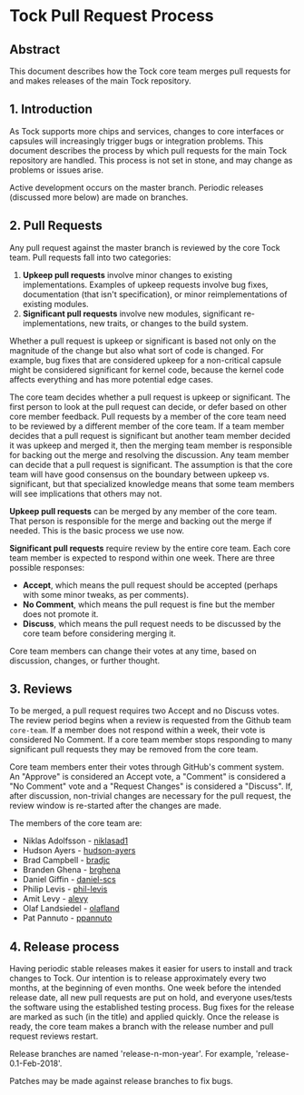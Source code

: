 # Tock Pull Request Process

## Abstract

This document describes how the Tock core team merges pull requests for and
makes releases of the main Tock repository.

## 1. Introduction

As Tock supports more chips and services, changes to core interfaces or
capsules will increasingly trigger bugs or integration problems. This
document describes the process by which pull requests for the main
Tock repository are handled. This process is not set in stone, and may
change as problems or issues arise.

Active development occurs on the master branch. Periodic releases (discussed
more below) are made on branches.

## 2. Pull Requests

Any pull request against the master branch is reviewed by the core Tock
team. Pull requests fall into two categories:

1. **Upkeep pull requests** involve minor changes to existing implementations.
   Examples of upkeep requests involve bug fixes, documentation (that isn't
   specification), or minor reimplementations of existing modules.
1. **Significant pull requests** involve new modules, significant
   re-implementations, new traits, or changes to the build system.

Whether a pull request is upkeep or significant is based not only on the
magnitude of the change but also what sort of code is changed. For example,
bug fixes that are considered upkeep for a non-critical capsule might be
considered significant for kernel code, because the kernel code affects
everything and has more potential edge cases.

The core team decides whether a pull request is upkeep or significant. The
first person to look at the pull request can decide, or defer based on
other core member feedback. Pull requests by a member of the core team need
to be reviewed by a different member of the core team. If a team member
decides that a pull request is significant but another team member decided
it was upkeep and merged it, then the merging team member is responsible for
backing out the merge and resolving the discussion. Any team member
can decide that a pull request is significant. The assumption is that the
core team will have good consensus on the boundary between upkeep vs.
significant, but that specialized knowledge means that some team members will
see implications that others may not.

**Upkeep pull requests** can be merged by any member of the core team. That
person is responsible for the merge and backing out the merge if needed.
This is the basic process we use now.

**Significant pull requests** require review by the entire core team. Each
core team member is expected to respond within one week. There are three
possible responses:

  - **Accept**, which means the pull request should be accepted (perhaps
    with some minor tweaks, as per comments).
  - **No Comment**, which means the pull request is fine but the member
    does not promote it.
  - **Discuss**, which means the pull request needs to be discussed by the
    core team before considering merging it.

Core team members can change their votes at any time, based on discussion,
changes, or further thought.

## 3. Reviews

To be merged, a pull request requires two Accept and no Discuss votes. The
review period begins when a review is requested from the Github team
`core-team`. If a member does not respond within a week, their vote is
considered No Comment. If a core team member stops responding to many
significant pull requests they may be removed from the core team.

Core team members enter their votes through GitHub's comment system. An
"Approve" is considered an Accept vote, a "Comment" is considered a "No
Comment" vote and a "Request Changes" is considered a "Discuss". If, after
discussion, non-trivial changes are necessary for the pull request, the review
window is re-started after the changes are made.

The members of the core team are:
 * Niklas Adolfsson - [niklasad1](https://github.com/niklasad1)
 * Hudson Ayers - [hudson-ayers](https://github.com/hudson-ayers)
 * Brad Campbell - [bradjc](https://github.com/bradjc)
 * Branden Ghena - [brghena](https://github.com/brghena)
 * Daniel Giffin - [daniel-scs](https://github.com/daniel-scs)
 * Philip Levis - [phil-levis](https://github.com/phil-levis)
 * Amit Levy - [alevy](https://github.com/alevy)
 * Olaf Landsiedel - [olafland](https://github.com/olafland)
 * Pat Pannuto - [ppannuto](https://github.com/ppannuto)

## 4. Release process

Having periodic stable releases makes it easier for users to install
and track changes to Tock. Our intention is to release approximately
every two months, at the beginning of even months. One week before
the intended release date, all new pull requests are put on hold, and
everyone uses/tests the software using the established testing process.
Bug fixes for the release are marked as such (in the title) and applied
quickly. Once the release is ready, the core team makes a branch with
the release number and pull request reviews restart.

Release branches are named 'release-n-mon-year'.
For example, 'release-0.1-Feb-2018'.

Patches may be made against release branches to fix bugs.
